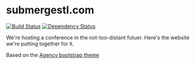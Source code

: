 submergestl.com
===============
[![Build Status](https://travis-ci.org/stlchristian/submergestl.com.svg)](https://travis-ci.org/stlchristian/submergestl.com)
[![Dependency Status](https://gemnasium.com/stlchristian/submergestl.com.svg)](https://gemnasium.com/stlchristian/submergestl.com)

We're hosting a conference in the not-too-distant futuer. Here's the
website we're putting together for it.

Based on the [Agency bootstrap theme ](http://startbootstrap.com/templates/agency/)

